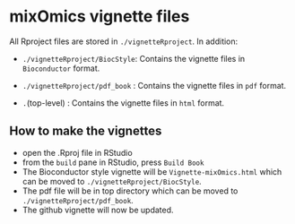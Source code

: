 # mixOmics vignette files

All Rproject files are stored in `./vignetteRproject`. In addition:

   * `./vignetteRproject/BiocStyle`:    Contains the vignette files in `Bioconductor` format.
   * `./vignetteRproject/pdf_book` :    Contains the vignette files in `pdf`          format.

   * `.`(top-level)                :    Contains the vignette files in `html`         format.

## How to make the vignettes

   * open the .Rproj file in RStudio
   * from the `build` pane in RStudio, press `Build Book`
   * The Bioconductor style vignette will be `Vignette-mixOmics.html` which can be moved to `./vignetteRproject/BiocStyle`.
   * The pdf file will be in top directory which can be moved to  `./vignetteRproject/pdf_book`.
   * The github vignette will now be updated.

